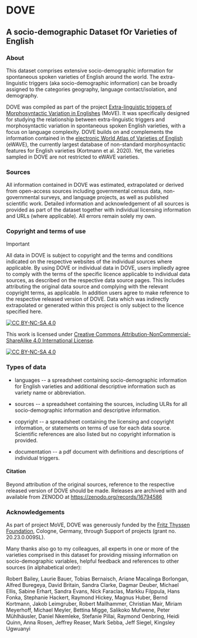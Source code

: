 # DOVE

## A socio-demographic Dataset fOr Varieties of English

### About

This dataset comprises extensive socio-demographic information for spontaneous spoken varieties of English around the world. The extra-linguistic triggers (aka socio-demographic information) 
can be broadly assigned to the categories geography, language contact/isolation, and demography. 

DOVE was compiled as part of the project [Extra-linguistic triggers of Morphosyntactic Variation in Englishes](https://sites.google.com/site/katlehret/research/MoVE) (MoVE). 
It was specifically designed for studying the relationship between extra-linguistic triggers and morphosyntactic variation in spontaneous spoken English varieties, with a focus on language 
complexity. DOVE builds on and complements the information contained in the [electronic World Atlas of Varieties of English ](https://ewave-atlas.org/) (eWAVE), the currently largest database 
of non-standard morphosyntactic features for English varieties (Kortmann et al. 2020). Yet, the varieties sampled in DOVE are not restricted to eWAVE varieties.

### Sources

All information contained in DOVE was estimated, extrapolated or derived from open-access sources including governmental census data, non-governmental surveys, and language projects, as well as published scientific work. Detailed information and acknowledgement of all sources is provided as part of the dataset together with individual licensing information and URLs (where applicable). All errors remain solely my own.

### Copyright and terms of use

> [!IMPORTANT]  
> All data in DOVE is subject to copyright and the terms and conditions indicated on the respective websites of the individual sources where applicable.
> By using DOVE or individual data in DOVE, users impliedly agree to comply with the terms of the specific licence applicable to individual data sources,
> as described on the respective data source pages. This includes attributing the original data source and complying with the relevant copyright terms, as applicable.
> In addition users agree to make reference to the respective released version of DOVE. Data which was indirectly extrapolated or generated within this project is only
> subject to the licence specified here. 

[![CC BY-NC-SA 4.0][cc-by-nc-sa-shield]][cc-by-nc-sa]

This work is licensed under
[Creative Commons Attribution-NonCommercial-ShareAlike 4.0 International License][cc-by-nc-sa].

[![CC BY-NC-SA 4.0][cc-by-nc-sa-image]][cc-by-nc-sa]

[cc-by-nc-sa]: http://creativecommons.org/licenses/by-nc-sa/4.0/
[cc-by-nc-sa-image]: https://licensebuttons.net/l/by-nc-sa/4.0/88x31.png
[cc-by-nc-sa-shield]: https://img.shields.io/badge/License-CC%20BY--NC--SA%204.0-lightgrey.svg

### Types of data

  * languages -- a spreadsheet containing socio-demographic information for English varieties and additional descriptive information such as variety name or abbreviation.

 * sources -- a spreadsheet containing the sources, including ULRs for all socio-demographic information and descriptive information.

 * copyright -- a spreadsheet containing the licensing and copyright information, or statements on terms of use for each data source. Scientific references are also listed but no copyright information is provided.

 * documentation -- a pdf document with definitions and descriptions of individual triggers.

#### Citation

Beyond attribution of the original sources, reference to the respective released version of DOVE should be made. Releases are archived with and available from ZENODO at https://zenodo.org/records/16794586

### Acknowledgements

As part of project MoVE, DOVE was generously funded by the [Fritz Thyssen Foundation](https://www.fritz-thyssen-stiftung.de/en/), Cologne, Germany, through Support of projects 
(grant no. 20.23.0.009SL).

Many thanks also go to my colleagues, all experts in one or more of the varieties comprised in this dataset for providing missing information on socio-demographic variables, 
helpful feedback and references to other sources (in alphabetical order):

Robert Bailey, Laurie Bauer, Tobias Bernaisch, Ariane Macalinga Borlongan, Alfred Buregeya, David Britain, Sandra Clarke, Dagmar Deuber, Michael Ellis, 
Sabine Erhart, Sandra Evans, Nick Faraclas, Markku Filppula, Hans Fonka, Stephanie Hackert, Raymond Hickey, Magnus Huber, Bernd Kortmann, Jakob Leimgruber, 
Robert Mailhammer, Christian Mair, Miriam Meyerhoff, Michael Meyler, Bettina Migge, Salikoko Mufwene, Peter Mühlhäusler, Daniel Nkemleke, Stefanie Pillai, 
Raymond Oenbring, Heidi Quinn, Anna Rosen, Jeffrey Reaser, Mark Sebba, Jeff Siegel, Kingsley Ugwuanyi
